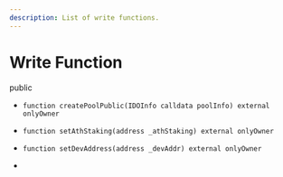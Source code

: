 ```yaml
---
description: List of write functions.
---
```


# Write Function

public

* ```solidity
  function createPoolPublic(IDOInfo calldata poolInfo) external onlyOwner
  ```
* ```solidity
  function setAthStaking(address _athStaking) external onlyOwner
  ```
* ```solidity
  function setDevAddress(address _devAddr) external onlyOwner
  ```
*
